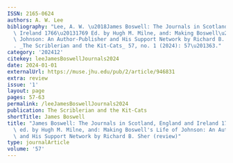 ```yaml
---
ISSN: 2165-0624
authors: A. W. Lee
bibliography: "Lee, A. W. \u2018James Boswell: The Journals in Scotland, England and\
  \ Ireland 1766\u20131769 Ed. by Hugh M. Milne, and: Making Boswell\u2019s Life of\
  \ Johnson: An Author-Publisher and His Support Network by Richard B. Sher (Review)\u2019\
  . _The Scriblerian and the Kit-Cats_ 57, no. 1 (2024): 57\u201363."
category: '202412'
citekey: leeJamesBoswellJournals2024
date: 2024-01-01
externalUrl: https://muse.jhu.edu/pub/2/article/946831
extra: review
issue: '1'
layout: page
pages: 57-63
permalink: /leeJamesBoswellJournals2024
publication: The Scriblerian and the Kit-Cats
shortTitle: James Boswell
title: "James Boswell: The Journals in Scotland, England and Ireland 1766\u20131769\
  \ ed. by Hugh M. Milne, and: Making Boswell's Life of Johnson: An Author-Publisher\
  \ and His Support Network by Richard B. Sher (review)"
type: journalArticle
volume: '57'
---
```

